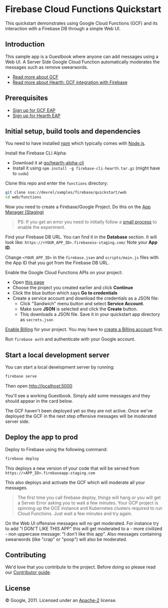# Firebase Cloud Functions Quickstart

This quickstart demonstrates using Google Cloud Functions (GCF) and its interaction with a Firebase DB through a simple Web UI.

## Introduction

This sample app is a Guestbook where anyone can add messages using a Web UI.
A Server Side Google Cloud Function automatically moderates the messages such as remove swearwords.

 - [Read more about GCF](https://sites.google.com/a/google.com/apheleia/)
 - [Read more about Hearth: GCF integration with Firebase](https://sites.google.com/a/google.com/hearth/home)


## Prerequisites

 - [Sign up for GCF EAP](http://go/apheleia-alpha-signup-internal)
 - [Sign up for Hearth EAP](go/hearth-alpha-signup)


## Initial setup, build tools and dependencies

You need to have installed [npm](https://www.npmjs.com/) which typically comes with [Node.js](https://nodejs.org).

Install the Firebase CLI Alpha:

 - Download it at [go/hearth-alpha-cli](http://go/hearth-alpha-cli)
 - Install it using `npm install -g firebase-cli-hearth.tar.gz` (might have to `sudo`)

Clone this repo and enter the `functions` directory:

```bash
git clone sso://devrel/samples/firebase/quickstart/web
cd web/functions
```

Now you need to create a Firebase/Google Project. Do this on the [App Manager (Staging)](https://pantheon-staging-sso.corp.google.com/mobilesdk/console/)

> PS: If you get an error you need to initially follow a [small process]((https://docs.google.com/document/d/18iI_4uG6uh_AcewWD9OVTQbq_xNZRNAUzgcf7QML2Ek/edit#heading=h.36bxeqj15c70)) to enable the experiment.

Find your Firebase DB URL. You can find it in the **Database** section. It will look like:
`https://<YOUR_APP_ID>.firebaseio-staging.com/` Note your **App ID**.

Change `<YOUR_APP_ID>` in the `firebase.json` and `scripts/main.js` files with the App ID that you got from the Firebase DB URL.

Enable the Google Cloud Functions APIs on your project:

 - Open [this page](https://console.developers.google.com/flows/enableapi?apiid=cloudfunctions,container,compute_component,storage_component,pubsub,logging)
 - Choose the project you created earlier and click **Continue**
 - Click the blue button which says **Go to credentials**
 - Create a service account and download the credentials as a JSON file:
   - Click "Sandwich" menu button and select **Service Account**.
   - Make sure **JSON** is selected and click the **Create** button.
   - This downloads a JSON file. Save it in your quickstart app directory as `secrets.json`

[Enable Billing](https://console.developers.google.com/project/_/settings) for your project. You may have to [create a Billing account](https://console.developers.google.com/project) first.

Run `firebase auth` and authenticate with your Google account.


## Start a local development server

You can start a local development server by running:

```bash
firebase serve
```

Then open [http://localhost:5000](http://localhost:5000)

You'll see a working Guestbook. Simply add some messages and they should appear in the card below.

The GCF haven't been deployed yet so they are not active. Once we've deployed the GCF in the next step offensive messages will be moderated server side.


## Deploy the app to prod

Deploy to Firebase using the following command:

```bash
firebase deploy
```

This deploys a new version of your code that will be served from `https://<APP_ID>.firebaseapp-staging.com`

This also deploys and activate the GCF which will moderate all your messages.

> The first time you call firebase deploy, things will hang or you will get a Server Error asking you to wait a few minutes. Your GCP project is spinning up the GCE instance and Kubernetes clusters required to run Cloud Functions. Just wait a few minutes and try again.

On the Web UI offensive messages will no get moderated. For instance try to add "I DON'T LIKE THIS APP" this will get moderated to a - more civilized - non uppercase message: "I don't like this app". Also messages containing swearwords (like "crap" or "poop") will also be moderated.


## Contributing

We'd love that you contribute to the project. Before doing so please read our [Contributor guide](../CONTRIBUTING.md).


## License

© Google, 2011. Licensed under an [Apache-2](../LICENSE) license.
